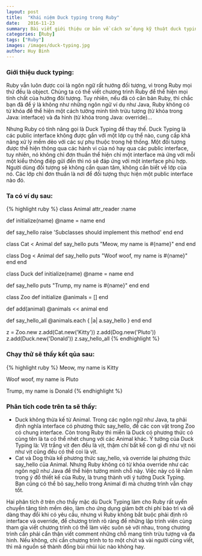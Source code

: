 ```yaml
---
layout: post
title:  "Khái niệm Duck typing trong Ruby"
date:   2016-11-23
summary: Bài viết giới thiệu cơ bản về cách sử dụng kỹ thuật duck typing cho ruby
categories: [Ruby]
tags: ["Ruby"]
images: /images/duck-typing.jpg
author: Huy Binh
---
```


### Giới thiệu duck typing:

Ruby vẫn luôn được coi là ngôn ngữ rất hướng đối tượng, vì trong Ruby mọi thứ đều là object. Chúng ta có thể viết chương trình Ruby để thể hiện mọi tính chất của hướng đôí tượng. Tuy nhiên, nếu đã có căn bản Ruby, thì chắc bạn đã để ý là không như những ngôn ngữ ví dụ như Java, Ruby không có từ khóa để thể hiện một cách tường minh tính trừu tượng (từ khóa trong Java: interface) và đa hình (từ khóa trong Java: override)...

Nhưng Ruby có tính năng gọi là Duck Typing để thay thế. Duck Typing là các public interface không được gắn với một lớp cụ thể nào, cung cấp khả năng xử lý mềm dẻo với các sự phụ thuộc trong hệ thống. Một đối tượng được thể hiện thông qua các hành vi của nó hay qua các public interface, tuy nhiên, nó không chỉ đơn thuần thể hiện chỉ một interface mà ứng với mỗi một kiểu thông điệp gửi đến thì nó sẽ đáp ứng với một interface phù hợp. Người dùng đối tượng sẽ không cần quan tâm, không cần biết về lớp của nó. Các lớp chỉ đơn thuần là nơi để đối tượng thực hiện một public interface nào đó.

### Ta có ví dụ sau:

{% highlight ruby %}
class Animal
  attr_reader :name

  def initialize(name)
    @name = name
  end

  def say_hello
    raise 'Subclasses should implement this method'
  end
end

class Cat < Animal
  def say_hello
    puts "Meow, my name is #{name}"
  end
end

class Dog < Animal
  def say_hello
    puts "Woof woof, my name is #{name}"
  end
end

class Duck
  def initialize(name)
    @name = name
  end

  def say_hello
    puts "Trump, my name is #{name}"
  end
end

class Zoo
  def initialize
    @animals = []
  end

  def add(animal)
    @animals << animal
  end

  def say_hello_all
    @animals.each { |a| a.say_hello }
  end
end

z = Zoo.new
z.add(Cat.new('Kitty'))
z.add(Dog.new('Pluto'))
z.add(Duck.new('Donald'))
z.say_hello_all
{% endhighlight %}

### Chạy thử sẽ thấy kết qủa sau:

{% highlight ruby %}
Meow, my name is Kitty

Woof woof, my name is Pluto

Trump, my name is Donald
{% endhighlight %}

### Phân tích code trên ta sẽ thấy:

- Duck không thừa kế từ Animal. Trong các ngôn ngữ như Java, ta phải định nghĩa interface có phương thức say_hello, để các con vật trong Zoo có chung interface. Còn trong Ruby thì miễn là Duck có phương thức có cùng tên là ta có thể nhét chung với các Animal khác. Ý tưởng của Duck Typing là: Vịt trắng vịt đen đều là vịt, thậm chí bất kể con gì đi như vịt nói như vịt cũng đều có thể coi là vịt.
- Cat và Dog thừa kế phương thức say_hello, và override lại phương thức say_hello của Animal. Nhưng Ruby không có từ khóa override như các ngôn ngữ như Java để thể hiện tường minh chỗ này. Việc này có lẽ nằm trong ý đồ thiết kế của Ruby, là trung thành với ý tưởng Duck Typing. Bạn cũng có thể bỏ say_hello trong Animal đi mà chương trình vẫn chạy tốt.

Hai phân tích ở trên cho thấy mặc dù Duck Typing làm cho Ruby rất uyển chuyển tăng tính mềm dẻo, làm cho ứng dụng giảm bớt chi phí bảo trì và dễ dàng thay đổi khi có yêu cầu, nhưng vì Ruby không bắt buộc phải định rõ interface và override, để chương trình rõ ràng để những lập trình viên cùng tham gia viết chương trình có thể làm việc suôn sẻ với nhau, trong chương trình cần phải cẩn thận viết comment những chỗ mang tính trừu tượng và đa hình. Nếu không, chỉ cần chương trình to to một chút và vài người cùng viết, thì mã nguồn sẽ thành đống bùi nhùi lúc nào không hay.
